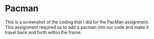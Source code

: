 # Pacman
This is a screenshot of the coding that I did for the PacMan assignment. 
This assignment required us to add a pacman into our code and make it travel back and forth within the frame.
